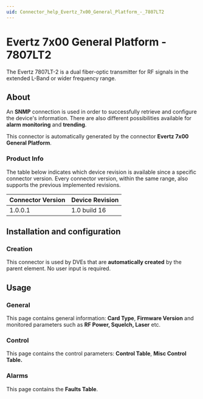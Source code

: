 ```yaml
---
uid: Connector_help_Evertz_7x00_General_Platform_-_7807LT2
---
```


# Evertz 7x00 General Platform - 7807LT2

The Evertz 7807LT-2 is a dual fiber-optic transmitter for RF signals in the extended L-Band or wider frequency range.

## About

An **SNMP** connection is used in order to successfully retrieve and configure the device's information. There are also different possibilities available for **alarm monitoring** and **trending**.

This connector is automatically generated by the connector **Evertz 7x00 General Platform**.

### Product Info

The table below indicates which device revision is available since a specific connector version. Every connector version, within the same range, also supports the previous implemented revisions.

| **Connector Version** | **Device Revision** |
|--------------------|---------------------|
| 1.0.0.1            | 1.0 build 16        |

## Installation and configuration

### Creation

This connector is used by DVEs that are **automatically created** by the parent element. No user input is required.

## Usage

### General

This page contains general information: **Card Type**, **Firmware Version** and monitored parameters such as **RF Power, Squelch, Laser** etc.

### Control

This page contains the control parameters: **Control Table**, **Misc Control** **Table.**

### Alarms

This page contains the **Faults Table**.
